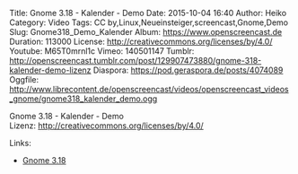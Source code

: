 Title: Gnome 3.18 - Kalender - Demo
Date: 2015-10-04 16:40
Author: Heiko
Category: Video
Tags: CC by,Linux,Neueinsteiger,screencast,Gnome,Demo
Slug: Gnome318_Demo_Kalender
Album: https://www.openscreencast.de
Duration: 113000
License: http://creativecommons.org/licenses/by/4.0/
Youtube: M65T0mrnl1c
Vimeo: 140501147
Tumblr: http://openscreencast.tumblr.com/post/129907473880/gnome-318-kalender-demo-lizenz
Diaspora: https://pod.geraspora.de/posts/4074089
Oggfile: http://www.librecontent.de/openscreencast/videos/openscreencast_videos_gnome/gnome318_kalender_demo.ogg

Gnome 3.18 - Kalender - Demo  
Lizenz: <http://creativecommons.org/licenses/by/4.0/>  
  

Links:

  * [Gnome 3.18](https://help.gnome.org/misc/release-notes/3.18/ "Link zu gnome.org")

